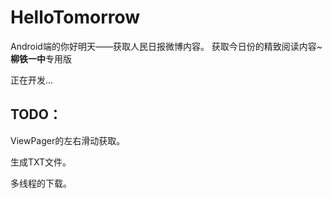 # HelloTomorrow
Android端的你好明天——获取人民日报微博内容。
获取今日份的精致阅读内容~
**柳铁一中**专用版

正在开发...

## TODO：

ViewPager的左右滑动获取。

生成TXT文件。

多线程的下载。
